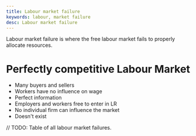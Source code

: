 ```yaml
---
title: Labour market failure
keywords: labour, market failure
desc: Labour market failure
---
```


Labour market failure is where the free labour market fails to properly allocate resources.

# Perfectly competitive Labour Market #
- Many buyers and sellers
- Workers have no influence on wage
- Perfect information
- Employers and workers free to enter in LR
- No individual firm can influence the market
- Doesn't exist

// TODO: Table of all labour market failures.